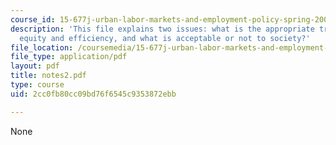 ```yaml
---
course_id: 15-677j-urban-labor-markets-and-employment-policy-spring-2005
description: 'This file explains two issues: what is the appropriate trade-off between
  equity and efficiency, and what is acceptable or not to society?'
file_location: /coursemedia/15-677j-urban-labor-markets-and-employment-policy-spring-2005/2cc0fb80cc09bd76f6545c9353872ebb_notes2.pdf
file_type: application/pdf
layout: pdf
title: notes2.pdf
type: course
uid: 2cc0fb80cc09bd76f6545c9353872ebb

---
```

None